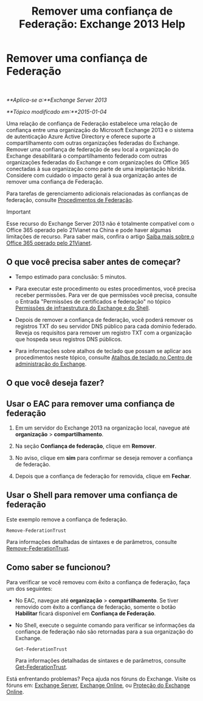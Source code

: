﻿---
title: 'Remover uma confiança de Federação: Exchange 2013 Help'
TOCTitle: Remover uma confiança de Federação
ms:assetid: dc4d126d-b567-470d-a5d0-e1402bf8f369
ms:mtpsurl: https://technet.microsoft.com/pt-br/library/JJ657500(v=EXCHG.150)
ms:contentKeyID: 50486782
ms.date: 05/22/2018
mtps_version: v=EXCHG.150
ms.translationtype: MT
---

# Remover uma confiança de Federação

 

_**Aplica-se a:**Exchange Server 2013_

_**Tópico modificado em:**2015-01-04_

Uma relação de confiança de Federação estabelece uma relação de confiança entre uma organização do Microsoft Exchange 2013 e o sistema de autenticação Azure Active Directory e oferece suporte a compartilhamento com outras organizações federadas do Exchange. Remover uma confiança de federação de seu local a organização do Exchange desabilitará o compartilhamento federado com outras organizações federadas do Exchange e com organizações do Office 365 conectadas à sua organização como parte de uma implantação híbrida. Considere com cuidado o impacto geral à sua organização antes de remover uma confiança de Federação.

Para tarefas de gerenciamento adicionais relacionadas às confianças de federação, consulte [Procedimentos de Federação](federation-procedures-exchange-2013-help.md).


> [!IMPORTANT]
> Esse recurso do Exchange Server 2013 não é totalmente compatível com o Office 365 operado pelo 21Vianet na China e pode haver algumas limitações de recurso. Para saber mais, confira o artigo <A href="https://go.microsoft.com/fwlink/?linkid=313640">Saiba mais sobre o Office 365 operado pelo 21Vianet</A>.



## O que você precisa saber antes de começar?

  - Tempo estimado para conclusão: 5 minutos.

  - Para executar este procedimento ou estes procedimentos, você precisa receber permissões. Para ver de que permissões você precisa, consulte o Entrada "Permissões de certificados e federação" no tópico [Permissões de infraestrutura do Exchange e do Shell](exchange-and-shell-infrastructure-permissions-exchange-2013-help.md).

  - Depois de remover a confiança de federação, você poderá remover os registros TXT do seu servidor DNS público para cada domínio federado. Reveja os requisitos para remover um registro TXT com a organização que hospeda seus registros DNS públicos.

  - Para informações sobre atalhos de teclado que possam se aplicar aos procedimentos neste tópico, consulte [Atalhos de teclado no Centro de administração do Exchange](keyboard-shortcuts-in-the-exchange-admin-center-exchange-online-protection-help.md).

## O que você deseja fazer?

## Usar o EAC para remover uma confiança de federação

1.  Em um servidor do Exchange 2013 na organização local, navegue até **organização** \> **compartilhamento**.

2.  Na seção **Confiança de federação**, clique em **Remover**.

3.  No aviso, clique em **sim** para confirmar se deseja remover a confiança de federação.

4.  Depois que a confiança de federação for removida, clique em **Fechar**.

## Usar o Shell para remover uma confiança de federação

Este exemplo remove a confiança de federação.

    Remove-FederationTrust

Para informações detalhadas de sintaxes e de parâmetros, consulte [Remove-FederationTrust](https://technet.microsoft.com/pt-br/library/dd351153\(v=exchg.150\)).

## Como saber se funcionou?

Para verificar se você removeu com êxito a confiança de federação, faça um dos seguintes:

  - No EAC, navegue até **organização** \> **compartilhamento**. Se tiver removido com êxito a confiança de federação, somente o botão **Habilitar** ficará disponível em **Confiança de Federação**.

  - No Shell, execute o seguinte comando para verificar se informações da confiança de federação não são retornadas para a sua organização do Exchange.
    
        Get-FederationTrust
    
    Para informações detalhadas de sintaxes e de parâmetros, consulte [Get-FederationTrust](https://technet.microsoft.com/pt-br/library/dd351262\(v=exchg.150\)).

Está enfrentando problemas? Peça ajuda nos fóruns do Exchange. Visite os fóruns em: [Exchange Server](https://go.microsoft.com/fwlink/p/?linkid=60612), [Exchange Online](https://go.microsoft.com/fwlink/p/?linkid=267542), ou [Proteção do Exchange Online](https://go.microsoft.com/fwlink/p/?linkid=285351).

